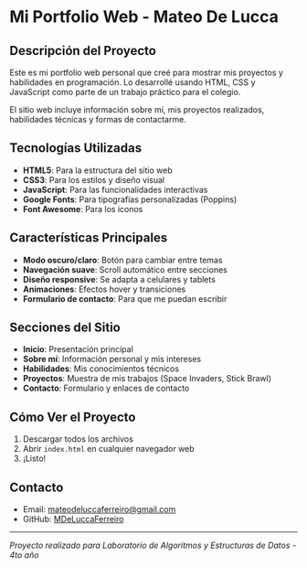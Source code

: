 # Mi Portfolio Web - Mateo De Lucca

## Descripción del Proyecto

Este es mi portfolio web personal que creé para mostrar mis proyectos y habilidades en programación. Lo desarrollé usando HTML, CSS y JavaScript como parte de un trabajo práctico para el colegio.

El sitio web incluye información sobre mí, mis proyectos realizados, habilidades técnicas y formas de contactarme.

## Tecnologías Utilizadas

- **HTML5**: Para la estructura del sitio web
- **CSS3**: Para los estilos y diseño visual
- **JavaScript**: Para las funcionalidades interactivas
- **Google Fonts**: Para tipografías personalizadas (Poppins)
- **Font Awesome**: Para los iconos

## Características Principales

- **Modo oscuro/claro**: Botón para cambiar entre temas
- **Navegación suave**: Scroll automático entre secciones
- **Diseño responsive**: Se adapta a celulares y tablets
- **Animaciones**: Efectos hover y transiciones
- **Formulario de contacto**: Para que me puedan escribir

## Secciones del Sitio

- **Inicio**: Presentación principal
- **Sobre mí**: Información personal y mis intereses
- **Habilidades**: Mis conocimientos técnicos
- **Proyectos**: Muestra de mis trabajos (Space Invaders, Stick Brawl)
- **Contacto**: Formulario y enlaces de contacto

## Cómo Ver el Proyecto

1. Descargar todos los archivos
2. Abrir `index.html` en cualquier navegador web
3. ¡Listo!

## Contacto

- Email: mateodeluccaferreiro@gmail.com
- GitHub: [MDeLuccaFerreiro](https://github.com/MDeLuccaFerreiro)

---

*Proyecto realizado para Laboratorio de Algoritmos y Estructuras de Datos - 4to año*